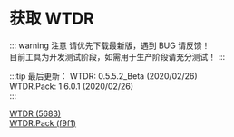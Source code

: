 # 获取 WTDR

::: warning 注意
请优先下载最新版，遇到 BUG 请反馈！     
目前工具为开发测试阶段，如需用于生产阶段请充分测试！
:::

:::tip 最后更新：
WTDR: 0.5.5.2_Beta (2020/02/26)     
WTDR.Pack: 1.6.0.1 (2020/02/26)     
:::

[WTDR (5683)](https://www.lanzous.com/b0ejge1ej)    
[WTDR.Pack (f9f1)](https://www.lanzous.com/b0ejge1gb)
